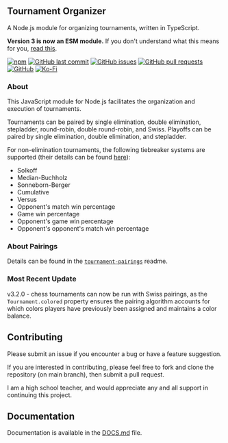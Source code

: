 ## Tournament Organizer
A Node.js module for organizing tournaments, written in TypeScript.

**Version 3 is now an ESM module.** If you don't understand what this means for you, [read this](https://gist.github.com/sindresorhus/a39789f98801d908bbc7ff3ecc99d99c).

[![npm](https://img.shields.io/npm/v/tournament-organizer?style=flat-square)](https://npmjs.org/package/tournament-organizer) [![GitHub last commit](https://img.shields.io/github/last-commit/slashinfty/tournament-organizer?style=flat-square)](https://github.com/slashinfty/tournament-organizer/commits/main) [![GitHub issues](https://img.shields.io/github/issues-raw/slashinfty/tournament-organizer?style=flat-square)](https://github.com/slashinfty/tournament-organizer/issues) [![GitHub pull requests](https://img.shields.io/github/issues-pr-raw/slashinfty/tournament-organizer?style=flat-square)](https://github.com/slashinfty/tournament-organizer/pulls) [![GitHub](https://img.shields.io/github/license/slashinfty/tournament-organizer?style=flat-square)](https://github.com/slashinfty/tournament-organizer/blob/main/LICENSE) [![Ko-Fi](https://img.shields.io/badge/Ko--Fi-Buy%20Me%20a%20Coffee-a87b00)](https://ko-fi.com/mattbraddock)

### About
This JavaScript module for Node.js facilitates the organization and execution of tournaments.

Tournaments can be paired by single elimination, double elimination, stepladder, round-robin, double round-robin, and Swiss. Playoffs can be paired by single elimination, double elimination, and stepladder.

For non-elimination tournaments, the following tiebreaker systems are supported (their details can be found [here](https://en.wikipedia.org/wiki/Tie-breaking_in_Swiss-system_tournaments)):
* Solkoff
* Median-Buchholz
* Sonneborn-Berger
* Cumulative
* Versus
* Opponent's match win percentage
* Game win percentage
* Opponent's game win percentage
* Opponent's opponent's match win percentage

### About Pairings
Details can be found in the [`tournament-pairings`](https://github.com/slashinfty/tournament-pairings#algorithms) readme.

### Most Recent Update
v3.2.0 - chess tournaments can now be run with Swiss pairings, as the `Tournament.colored` property ensures the pairing algorithm accounts for which colors players have previously been assigned and maintains a color balance.

## Contributing
Please submit an issue if you encounter a bug or have a feature suggestion.

If you are interested in contributing, please feel free to fork and clone the repository (on main branch), then submit a pull request.

I am a high school teacher, and would appreciate any and all support in continuing this project.

## Documentation

Documentation is available in the [DOCS.md](DOCS.md) file.
